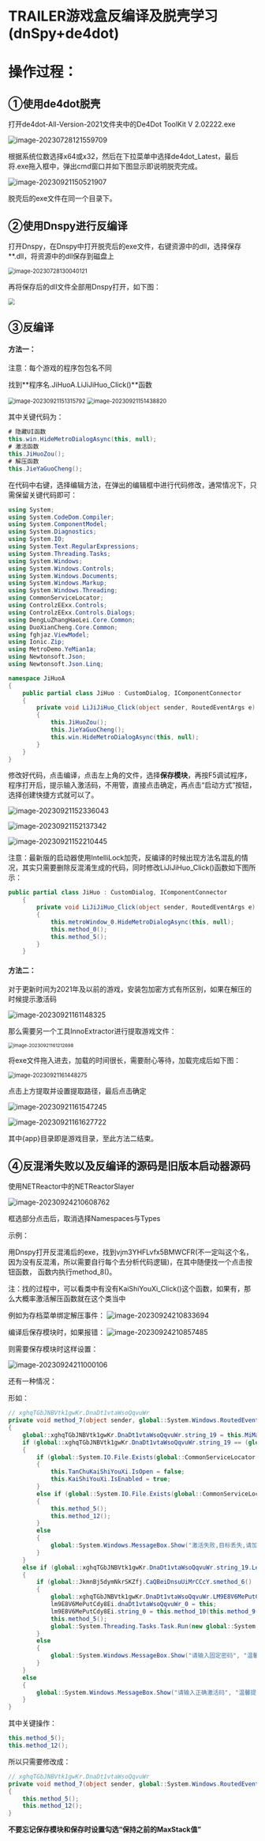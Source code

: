 # TRAILER游戏盒反编译及脱壳学习(dnSpy+de4dot)

# 操作过程：

## ①使用de4dot脱壳

打开de4dot-All-Version-2021文件夹中的De4Dot ToolKit V 2.02222.exe

![image-20230728121559709](https://immich.lyh27.top/api/assets/38078b6a-fcd4-431f-9b08-0ae4b5a94f20/thumbnail?size=preview&key=25V6Vu9F_RRr2dJRHv9neJzgAYlcc4v8m9nc51VCXZcwhXYMn8GwtfaJuVsBitUCJq8)

根据系统位数选择x64或x32，然后在下拉菜单中选择de4dot_Latest，最后将.exe拖入框中，弹出cmd窗口并如下图显示即说明脱壳完成。

![image-20230921150521907](https://immich.lyh27.top/api/assets/3b03108d-0eb1-4e32-b14c-ae5792f68d49/thumbnail?size=preview&key=25V6Vu9F_RRr2dJRHv9neJzgAYlcc4v8m9nc51VCXZcwhXYMn8GwtfaJuVsBitUCJq8)

脱壳后的exe文件在同一个目录下。

## ②使用Dnspy进行反编译

打开Dnspy，在Dnspy中打开脱壳后的exe文件，右键资源中的dll，选择保存**.dll，将资源中的dll保存到磁盘上

<img src="https://immich.lyh27.top/api/assets/4291330c-b8b1-4706-b814-d29e6276c3b5/thumbnail?size=preview&key=25V6Vu9F_RRr2dJRHv9neJzgAYlcc4v8m9nc51VCXZcwhXYMn8GwtfaJuVsBitUCJq8" alt="image-20230728130040121" style="zoom: 80%;" />

再将保存后的dll文件全部用Dnspy打开，如下图：

<img src="https://immich.lyh27.top/api/assets/fb7ea187-4b97-4896-bda8-67e9ef7d55a8/thumbnail?size=preview&key=25V6Vu9F_RRr2dJRHv9neJzgAYlcc4v8m9nc51VCXZcwhXYMn8GwtfaJuVsBitUCJq8" style="zoom: 80%;" />

## ③反编译

#### 方法一：

注意：每个游戏的程序包包名不同

找到**程序名.JiHuoA.LiJiJiHuo_Click()**函数

<img src="https://immich.lyh27.top/api/assets/d8469c21-23b0-402f-b21d-83d68a2e2cfb/thumbnail?size=preview&key=25V6Vu9F_RRr2dJRHv9neJzgAYlcc4v8m9nc51VCXZcwhXYMn8GwtfaJuVsBitUCJq8" alt="image-20230921151315792" style="zoom:80%;" />

<img src="https://immich.lyh27.top/api/assets/17961c3a-3770-4635-baf5-f301ae898868/thumbnail?size=preview&key=25V6Vu9F_RRr2dJRHv9neJzgAYlcc4v8m9nc51VCXZcwhXYMn8GwtfaJuVsBitUCJq8" alt="image-20230921151438820" style="zoom:80%;" />

其中关键代码为：

```c#
# 隐藏UI函数
this.win.HideMetroDialogAsync(this, null);
# 激活函数
this.JiHuoZou();
# 解压函数
this.JieYaGuoCheng();
```

在代码中右键，选择编辑方法，在弹出的编辑框中进行代码修改，通常情况下，只需保留关键代码即可：

```c#
using System;
using System.CodeDom.Compiler;
using System.ComponentModel;
using System.Diagnostics;
using System.IO;
using System.Text.RegularExpressions;
using System.Threading.Tasks;
using System.Windows;
using System.Windows.Controls;
using System.Windows.Documents;
using System.Windows.Markup;
using System.Windows.Threading;
using CommonServiceLocator;
using ControlzEExx.Controls;
using ControlzEExx.Controls.Dialogs;
using DengLuZhangHaoLei.Core.Common;
using DuoXianCheng.Core.Common;
using fghjaz.ViewModel;
using Ionic.Zip;
using MetroDemo.YeMian1a;
using Newtonsoft.Json;
using Newtonsoft.Json.Linq;

namespace JiHuoA
{
	public partial class JiHuo : CustomDialog, IComponentConnector
	{
		private void LiJiJiHuo_Click(object sender, RoutedEventArgs e)
		{
			this.JiHuoZou();
			this.JieYaGuoCheng();
			this.win.HideMetroDialogAsync(this, null);
		}
	}
}
```

修改好代码，点击编译，点击左上角的文件，选择**保存模块**，再按F5调试程序，程序打开后，提示输入激活码，不用管，直接点击确定，再点击“启动方式”按钮，选择创建快捷方式就可以了。

![image-20230921152336043](https://immich.lyh27.top/api/assets/d17bc0a8-174b-4d9b-a51a-5c0e418c44e5/thumbnail?size=preview&key=25V6Vu9F_RRr2dJRHv9neJzgAYlcc4v8m9nc51VCXZcwhXYMn8GwtfaJuVsBitUCJq8)

![image-20230921152137342](https://immich.lyh27.top/api/assets/a3dcec14-5d8e-4fbf-8081-3db4c5a85a6b/thumbnail?size=preview&key=25V6Vu9F_RRr2dJRHv9neJzgAYlcc4v8m9nc51VCXZcwhXYMn8GwtfaJuVsBitUCJq8)

![image-20230921152210445](https://immich.lyh27.top/api/assets/d4af8495-9936-45b4-8055-bd58721a731e/thumbnail?size=preview&key=25V6Vu9F_RRr2dJRHv9neJzgAYlcc4v8m9nc51VCXZcwhXYMn8GwtfaJuVsBitUCJq8)

注意：最新版的启动器使用IntelliLock加壳，反编译的时候出现方法名混乱的情况，其实只需要删除反混淆生成的代码，同时修改LiJiJiHuo_Click()函数如下图所示：

```c#
public partial class JiHuo : CustomDialog, IComponentConnector
	{
		private void LiJiJiHuo_Click(object sender, RoutedEventArgs e)
		{
			this.metroWindow_0.HideMetroDialogAsync(this, null);
			this.method_0();
			this.method_5();
		}
	}
```

#### 方法二：

对于更新时间为2021年及以前的游戏，安装包加密方式有所区别，如果在解压的时候提示激活码

![image-20230921161148325](https://immich.lyh27.top/api/assets/8ee9bc47-d800-4eea-b9c5-eb99b839524e/thumbnail?size=preview&key=25V6Vu9F_RRr2dJRHv9neJzgAYlcc4v8m9nc51VCXZcwhXYMn8GwtfaJuVsBitUCJq8)

那么需要另一个工具InnoExtractor进行提取游戏文件：

<img src="https://immich.lyh27.top/api/assets/e4910746-29b4-4fe2-bc79-06fd7af948fc/thumbnail?size=preview&key=25V6Vu9F_RRr2dJRHv9neJzgAYlcc4v8m9nc51VCXZcwhXYMn8GwtfaJuVsBitUCJq8" alt="image-20230921161212698" style="zoom: 67%;" />

将exe文件拖入进去，加载的时间很长，需要耐心等待，加载完成后如下图：

<img src="https://immich.lyh27.top/api/assets/fd80aab5-fbe7-40e6-9ab7-4609e0dcd8ae/thumbnail?size=preview&key=25V6Vu9F_RRr2dJRHv9neJzgAYlcc4v8m9nc51VCXZcwhXYMn8GwtfaJuVsBitUCJq8" alt="image-20230921161448275" style="zoom:80%;" />

点击上方提取并设置提取路径，最后点击确定

![image-20230921161547245](https://immich.lyh27.top/api/assets/b351203e-b452-4c66-86a1-0e821ad76f70/thumbnail?size=preview&key=25V6Vu9F_RRr2dJRHv9neJzgAYlcc4v8m9nc51VCXZcwhXYMn8GwtfaJuVsBitUCJq8)

![image-20230921161627722](https://immich.lyh27.top/api/assets/ff6f4389-1181-4783-ab74-edc9dcabdc04/thumbnail?size=preview&key=25V6Vu9F_RRr2dJRHv9neJzgAYlcc4v8m9nc51VCXZcwhXYMn8GwtfaJuVsBitUCJq8)



其中{app}目录即是游戏目录，至此方法二结束。

## ④反混淆失败以及反编译的源码是旧版本启动器源码

使用NETReactor中的NETReactorSlayer

![image-20230924210608762](https://immich.lyh27.top/api/assets/288d7d4e-42f1-48d1-9ca0-61be095bef46/thumbnail?size=preview&key=25V6Vu9F_RRr2dJRHv9neJzgAYlcc4v8m9nc51VCXZcwhXYMn8GwtfaJuVsBitUCJq8)

框选部分点击后，取消选择Namespaces与Types

示例：

用Dnspy打开反混淆后的exe，找到vjm3YHFLvfx5BMWCFR(不一定叫这个名，因为没有反混淆，所以需要自行每个去分析代码逻辑)，在其中随便找一个点击按钮函数， 函数内执行method_8()。

注：找的过程中，可以看类中有没有KaiShiYouXi_Click()这个函数，如果有，那么大概率激活解压函数就在这个类当中

例如为存档菜单绑定解压事件：
![image-20230924210833694](https://immich.lyh27.top/api/assets/8ffe1283-d3a2-4278-983b-c7d420834a6d/thumbnail?size=preview&key=25V6Vu9F_RRr2dJRHv9neJzgAYlcc4v8m9nc51VCXZcwhXYMn8GwtfaJuVsBitUCJq8)

编译后保存模块时，如果报错：
![image-20230924210857485](https://immich.lyh27.top/api/assets/b944b0cd-d2aa-4f0e-ac04-80e28179e7d5/thumbnail?size=preview&key=25V6Vu9F_RRr2dJRHv9neJzgAYlcc4v8m9nc51VCXZcwhXYMn8GwtfaJuVsBitUCJq8)

则需要保存模块时这样设置：


![image-20230924211000106](https://immich.lyh27.top/api/assets/1a1c2e87-0669-4ed9-bbaa-67e623e02a46/thumbnail?size=preview&key=25V6Vu9F_RRr2dJRHv9neJzgAYlcc4v8m9nc51VCXZcwhXYMn8GwtfaJuVsBitUCJq8)

还有一种情况：

形如：

```c#
// xghqTGbJNBVtk1gwKr.DnaDt1vtaWsoQqvuWr
private void method_7(object sender, global::System.Windows.RoutedEventArgs e)
{
	global::xghqTGbJNBVtk1gwKr.DnaDt1vtaWsoQqvuWr.string_19 = this.MiMaKuang.Password.Replace(" ", "");
	if (global::xghqTGbJNBVtk1gwKr.DnaDt1vtaWsoQqvuWr.string_19 == (global::xghqTGbJNBVtk1gwKr.DnaDt1vtaWsoQqvuWr.string_9 ?? ""))
	{
		if (global::System.IO.File.Exists(global::CommonServiceLocator.ServiceLocator.Current.GetInstance<global::JkmnBj5dymNkrSKZfj.CaQBeiDnsuUiMrCCcY>().method_2() + "\\" + global::xghqTGbJNBVtk1gwKr.DnaDt1vtaWsoQqvuWr.string_2 + ".exe"))
		{
			this.TanChuKaiShiYouXi.IsOpen = false;
			this.KaiShiYouXi.IsEnabled = true;
		}
		else if (global::System.IO.File.Exists(global::CommonServiceLocator.ServiceLocator.Current.GetInstance<global::JkmnBj5dymNkrSKZfj.CaQBeiDnsuUiMrCCcY>().method_2() + "\\data_steam"))
		{
			this.method_5();
			this.method_12();
		}
		else
		{
			global::System.Windows.MessageBox.Show("激活失败,目标丢失,请加测文件完整性,或者目标文件被杀毒软件误删.", "系统提示", global::System.Windows.MessageBoxButton.OK, global::System.Windows.MessageBoxImage.Asterisk);
		}
	}
	else if (global::xghqTGbJNBVtk1gwKr.DnaDt1vtaWsoQqvuWr.string_19.Length == 0xA || global::xghqTGbJNBVtk1gwKr.DnaDt1vtaWsoQqvuWr.string_19.Length == 0x10)
	{
		if (global::JkmnBj5dymNkrSKZfj.CaQBeiDnsuUiMrCCcY.smethod_6() != "WLCW")
		{
			global::xghqTGbJNBVtk1gwKr.DnaDt1vtaWsoQqvuWr.LM9E8V6MePutCdy8Ei lm9E8V6MePutCdy8Ei = new global::xghqTGbJNBVtk1gwKr.DnaDt1vtaWsoQqvuWr.LM9E8V6MePutCdy8Ei();
			lm9E8V6MePutCdy8Ei.dnaDt1vtaWsoQqvuWr_0 = this;
			lm9E8V6MePutCdy8Ei.string_0 = this.method_10(this.method_9() + this.method_8());
			this.method_5();
			global::System.Threading.Tasks.Task.Run(new global::System.Action(lm9E8V6MePutCdy8Ei.method_0)).ContinueWith(new global::System.Action<global::System.Threading.Tasks.Task>(this.method_17));
		}
		else
		{
			global::System.Windows.MessageBox.Show("请输入固定密码", "温馨提醒");
		}
	}
	else
	{
		global::System.Windows.MessageBox.Show("请输入正确激活码", "温馨提醒");
	}
}
```

其中关键操作：

```c#
this.method_5();
this.method_12();
```

所以只需要修改成：

```c#
// xghqTGbJNBVtk1gwKr.DnaDt1vtaWsoQqvuWr
private void method_7(object sender, global::System.Windows.RoutedEventArgs e)
{
	this.method_5();
	this.method_12();
}
```

**不要忘记保存模块和保存时设置勾选“保持之前的MaxStack值”**

